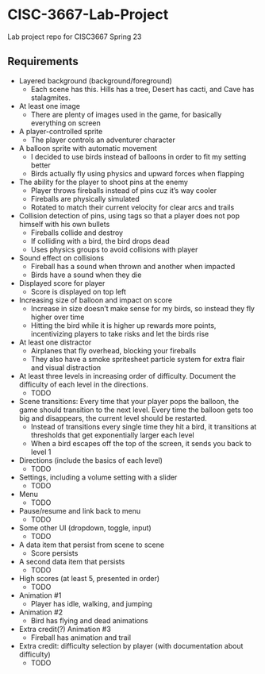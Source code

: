 # CISC-3667-Lab-Project

Lab project repo for CISC3667 Spring 23

## Requirements

- Layered background (background/foreground)
  - Each scene has this. Hills has a tree, Desert has cacti, and Cave has stalagmites.
- At least one image
  - There are plenty of images used in the game, for basically everything on screen
- A player-controlled sprite
  - The player controls an adventurer character
- A balloon sprite with automatic movement
  - I decided to use birds instead of balloons in order to fit my setting better
  - Birds actually fly using physics and upward forces when flapping
- The ability for the player to shoot pins at the enemy
  - Player throws fireballs instead of pins cuz it’s way cooler
  - Fireballs are physically simulated
  - Rotated to match their current velocity for clear arcs and trails
- Collision detection of pins, using tags so that a player does not pop himself with his own bullets
  - Fireballs collide and destroy
  - If colliding with a bird, the bird drops dead
  - Uses physics groups to avoid collisions with player
- Sound effect on collisions
  - Fireball has a sound when thrown and another when impacted
  - Birds have a sound when they die
- Displayed score for player
  - Score is displayed on top left
- Increasing size of balloon and impact on score
  - Increase in size doesn’t make sense for my birds, so instead they fly higher over time
  - Hitting the bird while it is higher up rewards more points, incentivizing players to take risks and let the birds rise
- At least one distractor
  - Airplanes that fly overhead, blocking your fireballs
  - They also have a smoke spritesheet particle system for extra flair and visual distraction
- At least three levels in increasing order of difficulty. Document the difficulty of each level in the directions.
  - TODO
- Scene transitions: Every time that your player pops the balloon, the game should transition to the next level. Every time the balloon gets too big and disappears, the current level should be restarted.
  - Instead of transitions every single time they hit a bird, it transitions at thresholds that get exponentially larger each level
  - When a bird escapes off the top of the screen, it sends you back to level 1
- Directions (include the basics of each level)
  - TODO
- Settings, including a volume setting with a slider
  - TODO
- Menu
  - TODO
- Pause/resume and link back to menu
  - TODO
- Some other UI (dropdown, toggle, input)
  - TODO
- A data item that persist from scene to scene
  - Score persists
- A second data item that persists
  - TODO
- High scores (at least 5, presented in order)
  - TODO
- Animation #1
  - Player has idle, walking, and jumping
- Animation #2
  - Bird has flying and dead animations
- Extra credit(?) Animation #3
  - Fireball has animation and trail
- Extra credit: difficulty selection by player (with documentation about difficulty)
  - TODO
